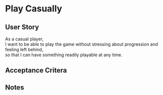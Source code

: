 # Play Casually

## **User Story**
As a casual player,  
I want to be able to play the game without stressing about progression and feeling left behind,  
so that I can have something readily playable at any time.

## **Acceptance Critera**


## **Notes**